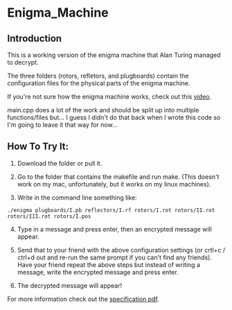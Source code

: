 # Enigma_Machine
## Introduction
This is a working version of the enigma machine that Alan Turing managed to decrypt.

The three folders (rotors, refletors, and plugboards) contain the configuration files for the physical parts of the enigma machine.

If you're not sure how the enigma machine works, check out this [video](https://www.youtube.com/watch?v=G2_Q9FoD-oQ).

main.cpp does a lot of the work and should be split up into multiple functions/files but...
I guess I didn't do that back when I wrote this code so I'm going to leave it that way for now...

## How To Try It:
 1. Download the folder or pull it.
 
 2. Go to the folder that contains the makefile and run make. (This doesn't work on my mac, unfortunately, but it works on my linux machines).
 
 3. Write in the command line something like:
```
./enigma plugboards/I.pb reflectors/I.rf rotors/I.rot rotors/II.rot rotors/III.rot rotors/I.pos
```
 4. Type in a message and press enter, then an encrypted message will appear.
 
 5. Send that to your friend with the above configuration settings (or crtl+c / ctrl+d out and re-run the same prompt if you can't find any friends). Have your friend repeat the above steps but instead of writing a message, write the encrypted message and press enter.
 
 6. The decrypted message will appear!

For more information check out the [specification pdf](https://github.com/shadykdc/Enigma_Machine/blob/master/spec-550-2-0.pdf).
